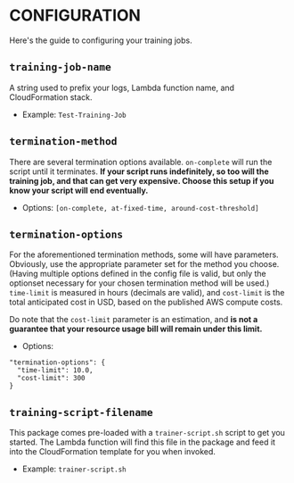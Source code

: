 # CONFIGURATION #

Here's the guide to configuring your training jobs.

## `training-job-name` ##

A string used to prefix your logs, Lambda function name, and CloudFormation stack.

* Example: `Test-Training-Job`

## `termination-method` ##

There are several termination options available. `on-complete` will run the script until it terminates. **If your script runs indefinitely, so too will the training job, and that can get very expensive. Choose this setup if you know your script will end eventually.** 

* Options: `[on-complete, at-fixed-time, around-cost-threshold]`

## `termination-options` ##

For the aforementioned termination methods, some will have parameters. Obviously, use the appropriate parameter set for the method you choose. (Having multiple options defined in the config file is valid, but only the optionset necessary for your chosen termination method will be used.) `time-limit` is measured in hours (decimals are valid), and `cost-limit` is the total anticipated cost in USD, based on the published AWS compute costs.

Do note that the `cost-limit` parameter is an estimation, and **is not a guarantee that your resource usage bill will remain under this limit.** 

* Options: 
```
"termination-options": {
  "time-limit": 10.0,
  "cost-limit": 300
}
``` 

## `training-script-filename` ##

This package comes pre-loaded with a `trainer-script.sh` script to get you started. The Lambda function will find this file in the package and feed it into the CloudFormation template for you when invoked. 

* Example: `trainer-script.sh`